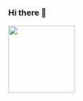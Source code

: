 ### Hi there 👋
[comment]: <[![Linkedin Maksym Vorchakov](https://img.shields.io/badge/-Maksy%20Vorchakov-blue?style=flat-square&logo=Linkedin&logoColor=white&link=https://www.linkedin.com/in/fernando-luiz-lima/)](https://www.linkedin.com/in/vorchakov/)>
[comment]: <[![Nuget Maksym Vorchakov](https://img.shields.io/badge/-Maksym%20Vorchakov-blue?style=flat-square&logo=nuget&logoColor=white&link=https://www.nuget.org/profiles/fernando.lima/)](https://www.nuget.org/profiles/Vorchakov/)>

<div>
  <img height="135px" src="https://github-readme-stats.vercel.app/api?username=mvSapphire&theme=nord&show_icons=true&hide_title=true&hide_border=true&hide_rank=true&include_all_commits=true&count_private=true&line_height=21">
</div>
